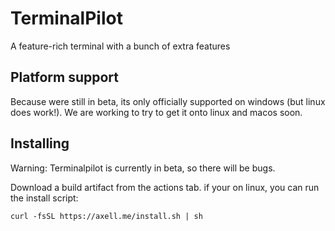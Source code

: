# TerminalPilot
A feature-rich terminal with a bunch of extra features
## Platform support
Because were still in beta, its only officially supported on windows (but linux does work!). We are working to try to get it onto linux and macos soon.
## Installing
Warning: Terminalpilot is currently in beta, so there will be bugs.

Download a build artifact from the actions tab. if your on linux, you can run the install script:
```
curl -fsSL https://axell.me/install.sh | sh
```

